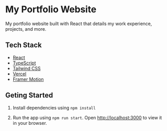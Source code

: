 # My Portfolio Website

My portfolio website built with React that details my work experience, projects, and more.

## Tech Stack

- [React](https://react.dev/)
- [TypeScript](https://www.typescriptlang.org/)
- [Tailwind CSS](https://tailwindcss.com/)
- [Vercel](https://vercel.com/)
- [Framer Motion](https://www.framer.com/motion/)

## Geting Started

1. Install dependencies using `npm install`

2. Run the app using `npm run start`.
   Open [http://localhost:3000](http://localhost:3000) to view it in your browser.

